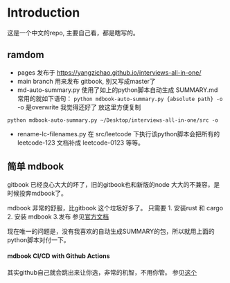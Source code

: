 # Introduction

这是一个中文的repo, 主要自己看，都是瞎写的。

## ramdom

* pages 发布于 https://yangzichao.github.io/interviews-all-in-one/
* main branch 用来发布 gitbook, 别又写成master了
* md-auto-summary.py 
使用了如上的python脚本自动生成 SUMMARY.md 常用的就如下语句：
`
python mdbook-auto-summary.py {absolute path} -o
`     
-o 是overwrite 我觉得还好了 放这里方便复制
```shell
python mdbook-auto-summary.py ~/Desktop/interviews-all-in-one/src -o
```
* rename-lc-filenames.py
在 src/leetcode 下执行该python脚本会把所有的 leetcode-123 文档补成 leetcode-0123 等等。

## 简单 mdbook

gitbook 已经良心大大的坏了，旧的gitbook也和新版的node 大大的不兼容，是时候投奔mdbook了。

mdbook 非常的舒服，比gitbook 这个垃圾好多了。
只需要 1. 安装rust 和 cargo 2. 安装 mdbook 3.发布
参见[官方文档](https://rust-lang.github.io/mdBook/guide/installation.html)

现在唯一的问题是，没有我喜欢的自动生成SUMMARY的包，所以就用上面的python脚本对付一下。

#### mdbook CI/CD with Github Actions
其实github自己就会跳出来让你选，非常的机智，不用你管。
参见[这个](https://github.com/rust-lang/mdBook/wiki/Automated-Deployment%3A-GitHub-Actions)